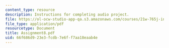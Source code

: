 ```yaml
---
content_type: resource
description: Instructions for completing audio project.
file: https://ol-ocw-studio-app-qa.s3.amazonaws.com/courses/21w-765j-interactive-and-non-linear-narrative-theory-and-practice-spring-2004/66f686d923e3fcdb7e6ff7aa18eaab4e_Assignment8.pdf
file_type: application/pdf
resourcetype: Document
title: Assignment8.pdf
uid: 66f686d9-23e3-fcdb-7e6f-f7aa18eaab4e
---
```

